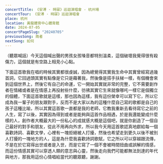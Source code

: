 ```yaml
---
concertTitle: 《安溥 · 時寐》巡迴演唱會 - 杭州場
concertTour: 《安溥 · 時寐》巡迴演唱會
place: 杭州
location: 黃龍體育中心體育館
date: 2024-07-05
concertPageSlug: "20240705"
previousSong: 兩者
nextSong: 如何
---
```

（聽眾喊話）今天這個喊出聲的男孩女孩嗓音都特別溫柔，這個破壞我覺得很有殺傷力，這個就是有空路上相見小心點。

下面這首歌我在唱的時候其實都很虔誠，因為總覺得其實我生命中其實曾經寫過幾首詞，它回過頭其實有點像是它只是藉著我，然後像是搭手扶梯一樣，有個機會來到這個世界上，然後它有自己的命運，它一開始其實就非常的完整，它不需要創作者在情緒或者是在情感上再投射些什麼，彷彿其實它生來就像哪吒一樣它是個獨立的個體，下面這首歌就是這樣，那也因為這樣，我有這份榮幸可以寫下它，所以它成為我一輩子的朋友跟對手，反而不是大家以為的這種什麼自己寫的歌都是自己的孩子這種比喻，所以其實這首歌一直都是我的老師，它教我重新去看待寫它之前的人生，寫了以後，其實因為得到或者是能夠與這首作品相遇，於是我還能變成什麼樣的人，創作者大概最大的一份私心的成就感大概是這個吧，就是你創造了一個自己最好的對手和朋友，從此不用再向外求，所以我今天用這首歌認真地獻給每一個喜歡詩詞、喜歡文學，心裡有一塊拒絕被人打擾，然後也希望走到更久以後不被別人打擾的一塊地方的人，這是為什麼我喜歡詩詞歌賦，它之所以可以穿越跟流傳，不是在於它寫得出世或者是入世，而是它寫了一個不會被時間扭曲或誤解的情感，而這份情感其實可以穿透人類的意志與心靈，然後走向我們可能都無法到達的年代與地方，那我用這份心情唱給當代的聽眾聽，謝謝。